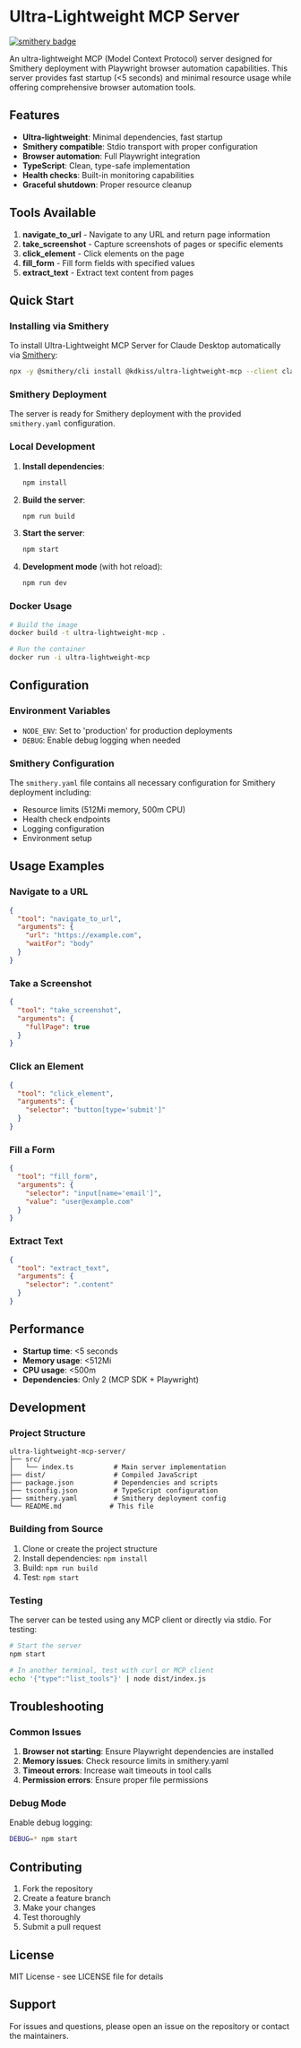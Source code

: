 # Ultra-Lightweight MCP Server
[![smithery badge](https://smithery.ai/badge/@kdkiss/ultra-lightweight-mcp)](https://smithery.ai/server/@kdkiss/ultra-lightweight-mcp)

An ultra-lightweight MCP (Model Context Protocol) server designed for Smithery deployment with Playwright browser automation capabilities. This server provides fast startup (<5 seconds) and minimal resource usage while offering comprehensive browser automation tools.

## Features

- **Ultra-lightweight**: Minimal dependencies, fast startup
- **Smithery compatible**: Stdio transport with proper configuration
- **Browser automation**: Full Playwright integration
- **TypeScript**: Clean, type-safe implementation
- **Health checks**: Built-in monitoring capabilities
- **Graceful shutdown**: Proper resource cleanup

## Tools Available

1. **navigate_to_url** - Navigate to any URL and return page information
2. **take_screenshot** - Capture screenshots of pages or specific elements
3. **click_element** - Click elements on the page
4. **fill_form** - Fill form fields with specified values
5. **extract_text** - Extract text content from pages

## Quick Start

### Installing via Smithery

To install Ultra-Lightweight MCP Server for Claude Desktop automatically via [Smithery](https://smithery.ai/server/@kdkiss/ultra-lightweight-mcp):

```bash
npx -y @smithery/cli install @kdkiss/ultra-lightweight-mcp --client claude
```

### Smithery Deployment

The server is ready for Smithery deployment with the provided `smithery.yaml` configuration.

### Local Development

1. **Install dependencies**:
   ```bash
   npm install
   ```

2. **Build the server**:
   ```bash
   npm run build
   ```

3. **Start the server**:
   ```bash
   npm start
   ```

4. **Development mode** (with hot reload):
   ```bash
   npm run dev
   ```

### Docker Usage

```bash
# Build the image
docker build -t ultra-lightweight-mcp .

# Run the container
docker run -i ultra-lightweight-mcp
```

## Configuration

### Environment Variables

- `NODE_ENV`: Set to 'production' for production deployments
- `DEBUG`: Enable debug logging when needed

### Smithery Configuration

The `smithery.yaml` file contains all necessary configuration for Smithery deployment including:
- Resource limits (512Mi memory, 500m CPU)
- Health check endpoints
- Logging configuration
- Environment setup

## Usage Examples

### Navigate to a URL
```json
{
  "tool": "navigate_to_url",
  "arguments": {
    "url": "https://example.com",
    "waitFor": "body"
  }
}
```

### Take a Screenshot
```json
{
  "tool": "take_screenshot",
  "arguments": {
    "fullPage": true
  }
}
```

### Click an Element
```json
{
  "tool": "click_element",
  "arguments": {
    "selector": "button[type='submit']"
  }
}
```

### Fill a Form
```json
{
  "tool": "fill_form",
  "arguments": {
    "selector": "input[name='email']",
    "value": "user@example.com"
  }
}
```

### Extract Text
```json
{
  "tool": "extract_text",
  "arguments": {
    "selector": ".content"
  }
}
```

## Performance

- **Startup time**: <5 seconds
- **Memory usage**: <512Mi
- **CPU usage**: <500m
- **Dependencies**: Only 2 (MCP SDK + Playwright)

## Development

### Project Structure
```
ultra-lightweight-mcp-server/
├── src/
│   └── index.ts          # Main server implementation
├── dist/                 # Compiled JavaScript
├── package.json          # Dependencies and scripts
├── tsconfig.json         # TypeScript configuration
├── smithery.yaml         # Smithery deployment config
└── README.md            # This file
```

### Building from Source

1. Clone or create the project structure
2. Install dependencies: `npm install`
3. Build: `npm run build`
4. Test: `npm start`

### Testing

The server can be tested using any MCP client or directly via stdio. For testing:

```bash
# Start the server
npm start

# In another terminal, test with curl or MCP client
echo '{"type":"list_tools"}' | node dist/index.js
```

## Troubleshooting

### Common Issues

1. **Browser not starting**: Ensure Playwright dependencies are installed
2. **Memory issues**: Check resource limits in smithery.yaml
3. **Timeout errors**: Increase wait timeouts in tool calls
4. **Permission errors**: Ensure proper file permissions

### Debug Mode

Enable debug logging:
```bash
DEBUG=* npm start
```

## Contributing

1. Fork the repository
2. Create a feature branch
3. Make your changes
4. Test thoroughly
5. Submit a pull request

## License

MIT License - see LICENSE file for details

## Support

For issues and questions, please open an issue on the repository or contact the maintainers.
